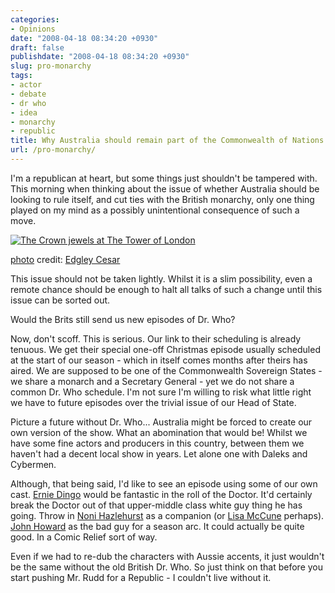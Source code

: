 ```yaml
---
categories:
- Opinions
date: "2008-04-18 08:34:20 +0930"
draft: false
publishdate: "2008-04-18 08:34:20 +0930"
slug: pro-monarchy
tags:
- actor
- debate
- dr who
- idea
- monarchy
- republic
title: Why Australia should remain part of the Commonwealth of Nations
url: /pro-monarchy/
---
```

I'm a republican at heart, but some things just shouldn't be tampered
with. This morning when thinking about the issue of whether Australia
should be looking to rule itself, and cut ties with the British
monarchy, only one thing played on my mind as a possibly unintentional
consequence of such a move.

[![The Crown jewels at The Tower of
London](//farm3.static.flickr.com/2221/1567934619_76ebeb4253_o.jpg)](http://www.flickr.com/photos/44209518@N00/1567934619/ "The Crown jewels at The Tower of London")

[photo](http://www.photodropper.com/photos/) credit: [Edgley
Cesar](http://www.flickr.com/photos/44209518@N00/1567934619/ "Edgley Cesar")

This issue should not be taken lightly. Whilst it is a slim possibility,
even a remote chance should be enough to halt all talks of such a change
until this issue can be sorted out.

Would the Brits still send us new episodes of Dr. Who?

Now, don't scoff. This is serious. Our link to their scheduling is
already tenuous. We get their special one-off Christmas episode usually
scheduled at the start of our season - which in itself comes months
after theirs has aired. We are supposed to be one of the Commonwealth
Sovereign States - we share a monarch and a Secretary General - yet we
do not share a common Dr. Who schedule. I'm not sure I'm willing to risk
what little right we have to future episodes over the trivial issue of
our Head of State.

Picture a future without Dr. Who... Australia might be forced to create
our own version of the show. What an abomination that would be! Whilst
we have some fine actors and producers in this country, between them we
haven't had a decent local show in years. Let alone one with Daleks and
Cybermen.

Although, that being said, I'd like to see an episode using some of our
own cast. [Ernie Dingo](http://imdb.com/name/nm0227669/) would be
fantastic in the roll of the Doctor. It'd certainly break the Doctor out
of that upper-middle class white guy thing he has going. Throw in [Noni
Hazlehurst](http://imdb.com/name/nm0372023/) as a companion (or [Lisa
McCune](http://imdb.com/name/nm0567269/) perhaps). [John
Howard](http://imdb.com/name/nm0397398/) as the bad guy for a season
arc. It could actually be quite good. In a Comic Relief sort of way.

Even if we had to re-dub the characters with Aussie accents, it just
wouldn't be the same without the old British Dr. Who. So just think on
that before you start pushing Mr. Rudd for a Republic - I couldn't live
without it.